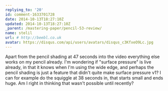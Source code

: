 ```yaml
---
replying_to: '20'
id: comment-1633701728
date: 2014-10-13T18:27:10Z
updated: 2014-10-13T18:27:10Z
_parent: /mastering-paper/pencil-53-review/
name: stelil
url: # http://beebl.co.uk
avatar: https://disqus.com/api/users/avatars/disqus_c3KfxeO9Lc.jpg
---
```


Apart from the pencil shading at 47 seconds into the video everything else works
on my pencil already. I'm wondering if "surface pressure" is live already, in
that it knows when I'm using the wide edge, and perhaps the pencil shading is
just a feature that didn't quite make surface pressure v1? I can for example do
the squiggle at 38 seconds in, that starts small and ends huge. Am I right in
thinking that wasn't possible until recently?
